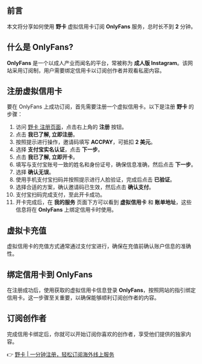 ## 前言

本文将分享如何使用 **野卡** 虚拟信用卡订阅 **OnlyFans** 服务，总时长不到 **2** 分钟。

## 什么是 OnlyFans?

**OnlyFans** 是一个以成人产业而闻名的平台，常被称为 **成人版 Instagram**。该网站采用订阅制，用户需要绑定信用卡以订阅创作者并观看私密内容。

## 注册虚拟信用卡

要在 OnlyFans 上成功订阅，首先需要注册一个虚拟信用卡。以下是注册 **野卡** 的步骤：

1. 访问 [野卡 注册页面](https://bit.ly/bewildcard)，点击右上角的 **注册** 按钮。
2. 点击 **我已了解, 立即注册**。
3. 按照提示进行操作，邀请码填写 **ACCPAY**，可抵扣 **2 美元**。
4. 选择 **支付宝实名认证**，点击 **下一步**。
5. 点击 **我已了解, 立即开卡**。
6. 填写与支付宝账号一致的姓名和身份证号，确保信息准确，然后点击 **下一步**。
7. 选择 **确认无误**。
8. 使用手机支付宝扫码并按照提示进行人脸验证，完成后点击 **已验证**。
9. 选择合适的方案，确认邀请码已生效，然后点击 **确认支付**。
10. 支付宝扫码完成支付，至此开卡成功。
11. 开卡完成后，在 **我的服务** 页面下方可以看到 **虚拟信用卡** 和 **账单地址**，这些信息将在 **OnlyFans** 上绑定信用卡时使用。

## 虚拟卡充值

虚拟信用卡的充值方式通常通过支付宝进行，确保在充值前确认账户信息的准确性。

## 绑定信用卡到 OnlyFans

在注册成功后，使用获取的虚拟信用卡信息登录 **OnlyFans**，按照网站的指引绑定信用卡。这一步骤至关重要，以确保能够顺利订阅创作者的内容。

## 订阅创作者

完成信用卡绑定后，你就可以开始订阅你喜欢的创作者，享受他们提供的独家内容。

👉 [野卡 | 一分钟注册，轻松订阅海外线上服务](https://bit.ly/bewildcard)